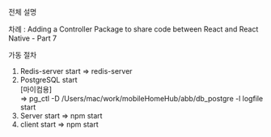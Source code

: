 전체 설명

차례 : Adding a Controller Package to share code between React and React Native - Part 7

가동 절차

1. Redis-server start
    => redis-server
2. PostgreSQL start <br/>
     [마이컴용] <br/>
    => pg_ctl -D /Users/mac/work/mobileHomeHub/abb/db_postgre -l logfile start
3. Server start
    => npm start
4. client start
    => npm start
